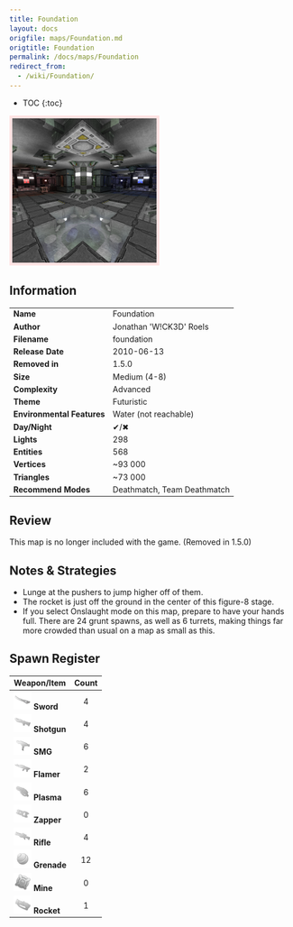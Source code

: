 ```yaml
---
title: Foundation
layout: docs
origfile: maps/Foundation.md
origtitle: Foundation
permalink: /docs/maps/Foundation
redirect_from:
  - /wiki/Foundation/
---
```

* TOC
{:toc}
<img style='border:5px solid #ffe0e0e0' src="../images/maps/foundation.png" width="256px" />

## Information

|                            |                                          |
|----------------------------|------------------------------------------|
| **Name**                   | Foundation                               |
| **Author**                 | Jonathan 'W!CK3D' Roels                  |
| **Filename**               | foundation                               |
| **Release Date**           | 2010-06-13                               |
| **Removed in**             | 1.5.0                                    |
| **Size**                   | Medium (4-8)                             |
| **Complexity**             | Advanced                                 |
| **Theme**                  | Futuristic                               |
| **Environmental Features** | Water (not reachable)                    |
| **Day/Night**              | ✔/✖                                      |
| **Lights**                 | 298                                      |
| **Entities**               | 568                                      |
| **Vertices**               | ~93 000                                  |
| **Triangles**              | ~73 000                                  |
| **Recommend Modes**        | Deathmatch, Team Deathmatch              |

## Review

This map is no longer included with the game. (Removed in 1.5.0)

## Notes & Strategies

- Lunge at the pushers to jump higher off of them.
- The rocket is just off the ground in the center of this figure-8 stage.
- If you select Onslaught mode on this map, prepare to have your hands full. There are 24 grunt spawns, as well as 6 turrets, making things far more crowded than usual on a map as small as this.

## Spawn Register

| Weapon/Item                                                         | Count |
|---------------------------------------------------------------------|:-----:|
| <img src="../images/weapons/sword.png" width="32px"/> **Sword**     |   4   |
| <img src="../images/weapons/shotgun.png" width="32px"/> **Shotgun** |   4   |
| <img src="../images/weapons/smg.png" width="32px"/> **SMG**         |   6   |
| <img src="../images/weapons/flamer.png" width="32px"/> **Flamer**   |   2   |
| <img src="../images/weapons/plasma.png" width="32px"/> **Plasma**   |   6   |
| <img src="../images/weapons/zapper.png" width="32px"/> **Zapper**   |   0   |
| <img src="../images/weapons/rifle.png" width="32px"/> **Rifle**     |   4   |
| <img src="../images/weapons/grenade.png" width="32px"/> **Grenade** |  12   |
| <img src="../images/weapons/mine.png" width="32px"/> **Mine**       |   0   |
| <img src="../images/weapons/rocket.png" width="32px"/> **Rocket**   |   1   |
